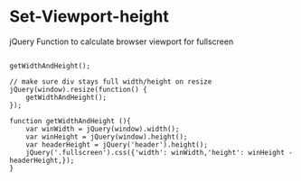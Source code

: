 # Set-Viewport-height
jQuery Function to calculate browser viewport for fullscreen

```

getWidthAndHeight();

// make sure div stays full width/height on resize
jQuery(window).resize(function() {
    getWidthAndHeight();
});

function getWidthAndHeight (){
    var winWidth = jQuery(window).width();
    var winHeight = jQuery(window).height();
    var headerHeight = jQuery('header').height(); 
    jQuery('.fullscreen').css({'width': winWidth,'height': winHeight - headerHeight,});
}
```
